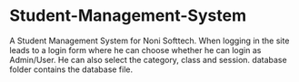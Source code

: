 # Student-Management-System
A Student Management System for Noni Softtech. When logging in the site leads to a login form where he can choose whether he can login as Admin/User. He can also select the category, class and session.
database folder contains the database file.
